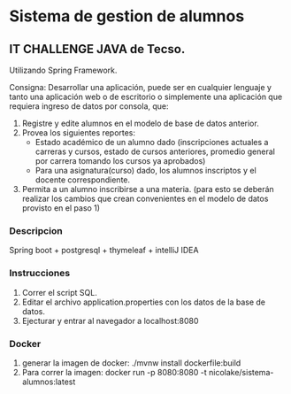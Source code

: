 # Sistema de gestion de alumnos
## IT CHALLENGE JAVA de Tecso.

Utilizando Spring Framework.

Consigna:
Desarrollar una aplicación, puede ser en cualquier lenguaje y tanto una aplicación web o de escritorio o simplemente una aplicación que requiera ingreso de datos por consola, que:

1. Registre y edite alumnos en el modelo de base de datos anterior.
2. Provea los siguientes reportes:
    - Estado académico de un alumno dado (inscripciones actuales a carreras y cursos,  estado de cursos anteriores, promedio general por carrera tomando los cursos ya aprobados)
    - Para una asignatura(curso) dado, los alumnos inscriptos y el docente correspondiente.
3. Permita a un alumno inscribirse a una materia.
(para esto se deberán realizar los cambios que crean convenientes en el modelo de datos provisto en el paso 1)

### Descripcion
Spring boot + postgresql + thymeleaf + intelliJ IDEA

### Instrucciones
1. Correr el script SQL.
2. Editar el archivo application.properties con los datos de la base de datos.
3. Ejecturar y entrar al navegador a localhost:8080

### Docker
1. generar la imagen de docker: ./mvnw install dockerfile:build
2. Para correr la imagen: docker run -p 8080:8080 -t nicolake/sistema-alumnos:latest